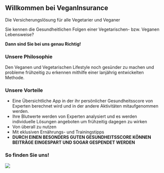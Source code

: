 ## Willkommen bei VeganInsurance 

Die Versicherungslösung für alle Vegetarier und Veganer

Sie kennen die Gesundheitlichen Folgen einer Vegetarischen- bzw. Veganen Lebensweise?

 <b>Dann sind Sie bei uns genau Richtig!</b>




### Unsere Philosophie

Den Veganen und Vegetarischen Lifestyle noch gesünder zu machen und probleme frühzeitig zu erkennen mithilfe einer lanjährig entwickelten Methode.

### Unsere Vorteile 
<ul>
  <li>Eine Übersichtliche App in der ihr persönlicher Gesundheitsscore von Experten berechnet wird und in der andere Aktivitäten mitaufgenommen werden.</li>
  <li>Ihre Blutwerte werden von Experten analysiert und es werden individuelle Lösungen angeboten um frühzeitig dagegen zu wirken</li>
   <li>Von überall zu nutzen</li>
   <li>Mit eklusiven Ernährungs- und Trainingstipps</li>
   <b><li>DURCH EINEN BESONDERS GUTEN GESUNDHEITSSCORE KÖNNEN BEITRÄGE EINGESPART UND SOGAR GESPENDET WERDEN</li></b>
 </ul>

### So finden Sie uns!

<img src="https://static.vecteezy.com/ti/gratis-vektor/t2/362767-standort-symbol-kostenlos-vektor.jpg">
